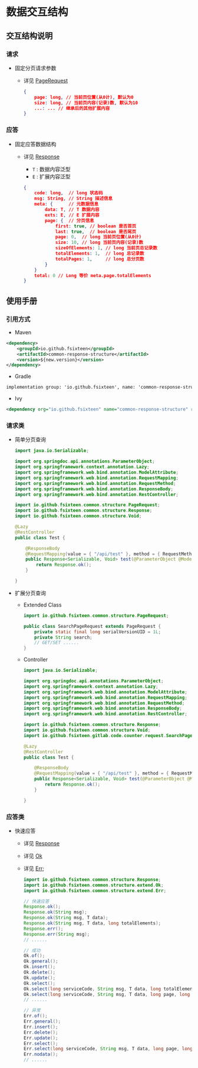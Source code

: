 # 数据交互结构

## 交互结构说明

### 请求

- 固定分页请求参数

  - 详见 [PageRequest](./src/main/java/io/github/fsixteen/common/structure/PageRequest.java)

    ```json
    {
        page: long, // 当前页位置(从0计), 默认为0
        size: long, // 当前页内容(记录)数, 默认为10
        ...: ... // 继承后的其他扩展内容
    }
    ```

### 应答

- 固定应答数据结构

  - 详见 [Response](./src/main/java/io/github/fsixteen/common/structure/Response.java)

    - `T` : 数据内容泛型
    - `E` : 扩展内容泛型

    ```json
    {
        code: long,  // long 状态码
        msg: String, // String 描述信息
        meta: {      // 元数据信息
            data: T, // T 数据内容
            exts: E, // E 扩展内容
            page: {  // 分页信息
                first: true, // boolean 是否首页
                last: true,  // boolean 是否尾页
                page: 0,  // long 当前页位置(从0计)
                size: 10, // long 当前页内容(记录)数
                sizeOfElements: 1, // long 当前页总记录数
                totalElements: 1,  // long 总记录数
                totalPages: 1,     // long 总分页数
            }
        }
        total: 0 // Long 等价 meta.page.totalElements
    }
    ```

## 使用手册

### 引用方式

- Maven

```xml
<dependency>
    <groupId>io.github.fsixteen</groupId>
    <artifactId>common-response-structure</artifactId>
    <version>${new.version}</version>
</dependency>
```

- Gradle

```xml
implementation group: 'io.github.fsixteen', name: 'common-response-structure', version: '${new.version}'
```

- Ivy

```xml
<dependency org="io.github.fsixteen" name="common-response-structure" rev="${new.version}"/>
```

### 请求类

- 简单分页查询

    ```java
    import java.io.Serializable;

    import org.springdoc.api.annotations.ParameterObject;
    import org.springframework.context.annotation.Lazy;
    import org.springframework.web.bind.annotation.ModelAttribute;
    import org.springframework.web.bind.annotation.RequestMapping;
    import org.springframework.web.bind.annotation.RequestMethod;
    import org.springframework.web.bind.annotation.ResponseBody;
    import org.springframework.web.bind.annotation.RestController;

    import io.github.fsixteen.common.structure.PageRequest;
    import io.github.fsixteen.common.structure.Response;
    import io.github.fsixteen.common.structure.Void;

    @Lazy
    @RestController
    public class Test {

        @ResponseBody
        @RequestMapping(value = { "/api/test" }, method = { RequestMethod.GET })
        public Response<Serializable, Void> test(@ParameterObject @ModelAttribute PageRequest page) {
            return Response.ok();
        }

    }
    ```

- 扩展分页查询

  - Extended Class

    ```java
    import io.github.fsixteen.common.structure.PageRequest;

    public class SearchPageRequest extends PageRequest {
        private static final long serialVersionUID = 1L;
        private String search;
        // GET/SET ......
    }
    ```

  - Controller

      ```java
      import java.io.Serializable;

      import org.springdoc.api.annotations.ParameterObject;
      import org.springframework.context.annotation.Lazy;
      import org.springframework.web.bind.annotation.ModelAttribute;
      import org.springframework.web.bind.annotation.RequestMapping;
      import org.springframework.web.bind.annotation.RequestMethod;
      import org.springframework.web.bind.annotation.ResponseBody;
      import org.springframework.web.bind.annotation.RestController;

      import io.github.fsixteen.common.structure.Response;
      import io.github.fsixteen.common.structure.Void;
      import io.github.fsixteen.gitlab.code.counter.request.SearchPageRequest;

      @Lazy
      @RestController
      public class Test {

          @ResponseBody
          @RequestMapping(value = { "/api/test" }, method = { RequestMethod.GET })
          public Response<Serializable, Void> test(@ParameterObject @ModelAttribute SearchPageRequest page) {
              return Response.ok();
          }

      }
      ```

### 应答类

- 快速应答
  - 详见 [Response](./src/main/java/io/github/fsixteen/common/structure/Response.java)
  - 详见 [Ok](./src/main/java/io/github/fsixteen/common/structure/extend/Ok.java)
  - 详见 [Err](./src/main/java/io/github/fsixteen/common/structure/extend/Err.java);

    ```java
    import io.github.fsixteen.common.structure.Response;
    import io.github.fsixteen.common.structure.extend.Ok;
    import io.github.fsixteen.common.structure.extend.Err;

    // 快速应答
    Response.ok();
    Response.ok(String msg);
    Response.ok(String msg, T data);
    Response.ok(String msg, T data, long totalElements);
    Response.err();
    Response.err(String msg);
    // ......

    // 成功
    Ok.of();
    Ok.general();
    Ok.insert();
    Ok.delete();
    Ok.update();
    Ok.select();
    Ok.select(long serviceCode, String msg, T data, long totalElements);
    Ok.select(long serviceCode, String msg, T data, long page, long size, long totalElements);
    // ......

    // 异常
    Err.of();
    Err.general();
    Err.insert();
    Err.delete();
    Err.update();
    Err.select();
    Err.select(long serviceCode, String msg, T data, long page, long size, long totalElements);
    Err.nodata();
    // ......
    ```
